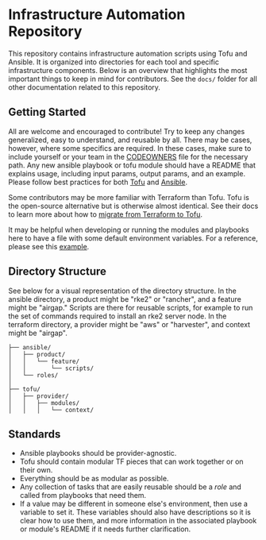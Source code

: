 # Infrastructure Automation Repository

This repository contains infrastructure automation scripts using Tofu and Ansible. It is organized into directories for each tool and specific infrastructure components. Below is an overview that highlights the most important things to keep in mind for contributors. See the `docs/` folder for all other documentation related to this repository.

## Getting Started

All are welcome and encouraged to contribute! Try to keep any changes generalized, easy to understand, and reusable by all. There may be cases, however, where some specifics are required. In these cases, make sure to include yourself or your team in the [CODEOWNERS](./CODEOWNERS) file for the necessary path. Any new ansible playbook or tofu module should have a README that explains usage, including input params, output params, and an example. Please follow best practices for both [Tofu](https://opentofu.org/docs/language/syntax/style/) and [Ansible](https://docs.ansible.com/ansible/latest/tips_tricks/ansible_tips_tricks.html).

Some contributors may be more familiar with Terraform than Tofu. Tofu is the open-source alternative but is otherwise almost identical. See their docs to learn more about how to [migrate from Terraform to Tofu](https://opentofu.org/docs/intro/migration/). 

It may be helpful when developing or running the modules and playbooks here to have a file with some default environment variables. For a reference, please see this [example](./vars.example-env).

## Directory Structure

See below for a visual representation of the directory structure. In the ansible directory, a product might be "rke2" or "rancher", and a feature might be "airgap." Scripts are there for reusable scripts, for example to run the set of commands required to install an rke2 server node. In the terraform directory, a provider might be "aws" or "harvester", and context might be "airgap".

```
├── ansible/
│   ├── product/
│   │   └── feature/
│   │       └── scripts/
│   └── roles/
│       
├── tofu/
│   ├── provider/
│   │   ├── modules/
│   │   │   └── context/
```

## Standards
- Ansible playbooks should be provider-agnostic.
- Tofu should contain modular TF pieces that can work together or on their own.
- Everything should be as modular as possible.
- Any collection of tasks that are easily reusable should be a *role* and called from playbooks that need them.
- If a value may be different in someone else's environment, then use a variable to set it. These variables should also have descriptions so it is clear how to use them, and more information in the associated playbook or module's README if it needs further clarification.
